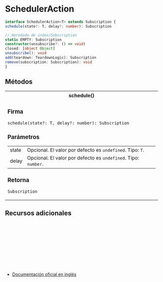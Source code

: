 # SchedulerAction

```typescript
interface SchedulerAction<T> extends Subscription {
schedule(state?: T, delay?: number): Subscription

// Heredado de index/Subscription
static EMPTY: Subscription
constructor(unsubscribe?: () => void)
closed: [object Object]
unsubscribe(): void
add(teardown: TeardownLogic): Subscription
remove(subscription: Subscription): void
}
```

## Métodos

<table>
<tr><th>schedule()</th></tr>
<tr><td>
<h3>Firma</h3>
<code>schedule(state?: T, delay?: number): Subscription</code>
<h3>Parámetros</h3>

<table>
<tr><td>state</td><td>Opcional. El valor por defecto es <code>undefined</code>.
Tipo: <code>T</code>.</td></tr>
<tr><td>delay</td><td>Opcional. El valor por defecto es <code>undefined</code>.
Tipo: <code>number</code>.</td></tr>
</table>

<h3>Retorna</h3>

<code>Subscription</code>

</td></tr>
</table>

## Recursos adicionales

<a target="_blank" href="https://github.com/ReactiveX/rxjs/blob/6.5.5/src/internal/types.ts#L97-L99">
<svg>
  <use xlink:href="/assets/icons/source.svg#source-code"></use>
</svg>
</a>
</div>

- <a target="_blank" href="https://rxjs.dev/api/index/interface/SchedulerAction">Documentación oficial en inglés</a>
